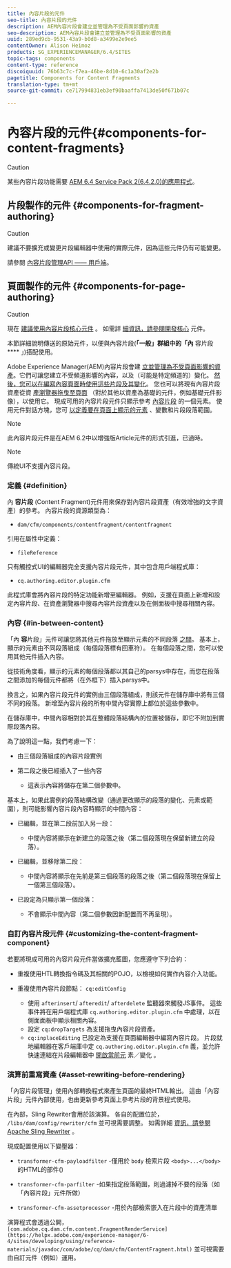 ```yaml
---
title: 內容片段的元件
seo-title: 內容片段的元件
description: AEM內容片段會建立並管理為不受頁面影響的資產
seo-description: AEM內容片段會建立並管理為不受頁面影響的資產
uuid: 289ed9cb-9531-43a9-b0d8-a3499e2e9ee5
contentOwner: Alison Heimoz
products: SG_EXPERIENCEMANAGER/6.4/SITES
topic-tags: components
content-type: reference
discoiquuid: 76b63c7c-f7ea-46be-8d10-6c1a30af2e2b
pagetitle: Components for Content Fragments
translation-type: tm+mt
source-git-commit: ce717994831eb3ef90baaffa7413de50f671b07c

---
```



# 內容片段的元件{#components-for-content-fragments}

>[!CAUTION]
>
>某些內容片段功能需要 [AEM 6.4 Service Pack 2(6.4.2.0)的應用程式](/help/release-notes/sp-release-notes.md)。

## 片段製作的元件 {#components-for-fragment-authoring}

>[!CAUTION]
>
>建議不要擴充或變更片段編輯器中使用的實際元件，因為這些元件仍有可能變更。

請參閱 [內容片段管理API —— 用戶端](/help/sites-developing/customizing-content-fragments.md#the-content-fragment-management-api-client-side)。

## 頁面製作的元件 {#components-for-page-authoring}

>[!CAUTION]
>
>現在 [建議使用內容片段核心元件](https://helpx.adobe.com/experience-manager/core-components/using/content-fragment-component.html) 。 如需詳 [細資訊，請參閱開發核心](https://helpx.adobe.com/experience-manager/core-components/using/developing.html) 元件。
>
>本節詳細說明傳送的原始元件，以便與內容片段(**「一般」群組中的「內** 容片段 **** 」)搭配使用。

Adobe Experience Manager(AEM)內容片段會建 [立並管理為不受頁面影響的資產](/help/assets/content-fragments.md)。它們可讓您建立不受頻道影響的內容，以及（可能是特定頻道的）變化。 [然後，您可以在編寫內容頁面時使用這些片段及其變化](/help/sites-authoring/content-fragments.md)。 您也可以將現有內容片段資產從資 [產瀏覽器拖曳至頁面](/help/sites-authoring/content-fragments.md#adding-a-content-fragment-to-your-page) （對於其他以資產為基礎的元件，例如基礎元件影像），以使用它。 現成可用的內容片段元件只顯示參考 [內容片段](/help/assets/content-fragments.md#constituent-parts-of-a-content-fragment) 的一個元素。 使用元件對話方塊，您可 [以定義要在頁面上顯示的元素](/help/assets/content-fragments.md#constituent-parts-of-a-content-fragment) 、變數和片段段落範圍。

>[!NOTE]
>
>此內容片段元件是在AEM 6.2中以增強版Article元件的形式引進，已過時。

>[!NOTE]
>
>傳統UI不支援內容片段。

### 定義 {#definition}

內 **容片段** (Content Fragment)元件用來保存對內容片段資產（有效增強的文字資產）的參考。 內容片段的資源類型為：

* `dam/cfm/components/contentfragment/contentfragment`

引用在屬性中定義：

* `fileReference`

只有觸控式UI的編輯器完全支援內容片段元件，其中包含用戶端程式庫：

* `cq.authoring.editor.plugin.cfm`

此程式庫會將內容片段的特定功能新增至編輯器。 例如，支援在頁面上新增和設定內容片段、在資產瀏覽器中搜尋內容片段資產以及在側面板中搜尋相關內容。

### 內容 {#in-between-content}

「內 **容**&#x200B;片段」元件可讓您將其他元件拖放至顯示元素的不同段落 [之間](/help/assets/content-fragments.md#constituent-parts-of-a-content-fragment)。 基本上，顯示的元素由不同段落組成（每個段落標有回車符）。 在每個段落之間，您可以使用其他元件插入內容。

從技術角度看，顯示的元素的每個段落都以其自己的parsys中存在，而您在段落之間添加的每個元件都將（在外框下）插入parsys中。

換言之，如果內容片段元件的實例由三個段落組成，則該元件在儲存庫中將有三個不同的段落。 新增至內容片段的所有中間內容實際上都位於這些參數中。

在儲存庫中，中間內容相對於其在整體段落結構內的位置被儲存，即它不附加到實際段落內容。

為了說明這一點，我們考慮一下：

* 由三個段落組成的內容片段實例
* 第二段之後已經插入了一些內容

   * 這表示內容將儲存在第二個參數中。

基本上，如果此實例的段落結構改變（通過更改顯示的段落的變化、元素或範圍），則可能影響內容片段內容時顯示的中間內容：

* 已編輯，並在第二段前加入另一段：

   * 中間內容將顯示在新建立的段落之後（第二個段落現在保留新建立的段落）。

* 已編輯，並移除第二段：

   * 中間內容將顯示在先前是第三個段落的段落之後（第二個段落現在保留上一個第三個段落）。

* 已設定為只顯示第一個段落：

   * 不會顯示中間內容（第二個參數因新配置而不再呈現）。

### 自訂內容片段元件 {#customizing-the-content-fragment-component}

若要將現成可用的內容片段元件當做擴充藍圖，您應遵守下列合約：

* 重複使用HTL轉換指令碼及其相關的POJO，以檢視如何實作內容介入功能。
* 重複使用內容片段節點： `cq:editConfig`

   * 使用 `afterinsert`/ `afteredit`/ `afterdelete` 監聽器來觸發JS事件。 這些事件將在用戶端程式庫 `cq.authoring.editor.plugin.cfm` 中處理，以在側面面板中顯示相關內容。
   * 設定 `cq:dropTargets` 為支援拖曳內容片段資產。
   * `cq:inplaceEditing` 已設定為支援在頁面編輯器中編寫內容片段。 片段就地編輯器在客戶端庫中定 `cq.authoring.editor.plugin.cfm` 義，並允許快速連結在片段編輯器中 [開啟當前元](/help/assets/content-fragments.md#constituent-parts-of-a-content-fragment) 素／變化 [](/help/assets/content-fragments-variations.md)。

### 演算前重寫資產 {#asset-rewriting-before-rendering}

「內容片段管理」使用內部轉換程式來產生頁面的最終HTML輸出。 這由「內容片段」元件內部使用，也由更新參考頁面上參考片段的背景程式使用。

在內部，Sling Rewriter會用於該演算。 各自的配置位於， `/libs/dam/config/rewriter/cfm` 並可視需要調整。 如需詳細 [資訊，請參閱Apache Sling Rewriter](https://sling.apache.org/documentation/bundles/output-rewriting-pipelines-org-apache-sling-rewriter.html) 。

現成配置使用以下變壓器：

* `transformer-cfm-payloadfilter` -僅用於 `body` 檢索片段 `<body>...</body>`的HTML的部件()

* `transformer-cfm-parfilter` -如果指定段落範圍，則過濾掉不要的段落（如「內容片段」元件所做）
* `transformer-cfm-assetprocessor` -用於內部檢索嵌入在片段中的資產清單

演算程式會透過公開， ` [com.adobe.cq.dam.cfm.content.FragmentRenderService](https://helpx.adobe.com/experience-manager/6-4/sites/developing/using/reference-materials/javadoc/com/adobe/cq/dam/cfm/ContentFragment.html)` 並可視需要由自訂元件（例如）運用。